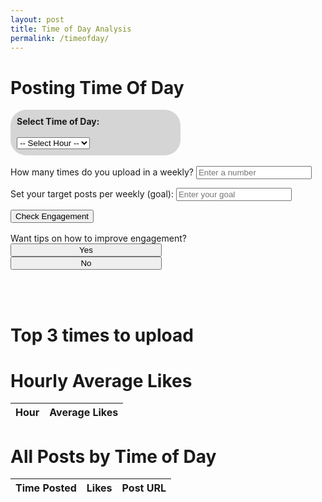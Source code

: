 ```yaml
---
layout: post
title: Time of Day Analysis
permalink: /timeofday/
---
```


<head>
  <title>Time of Day</title>
  <style>
    .container {
      background: #bbbbbb99;
      padding: 10px;
      width: 50%;
      align-items: center;
      border-radius: 25px;
    }

    select {
      border-radius: 25px;
      padding: 5px;
    }

    #estimateContainer {
      margin-top: 10px;
    }
  </style>
</head>

<body>
  <h1>Posting Time Of Day</h1>

  <!-- Time Selection UI -->
  <div class="container">
    <label for="timeInput"><strong>Select Time of Day:</strong></label><br><br>
    <select id="timeInput" name="timeInput">
      <option value="">-- Select Hour --</option>
    </select>
    <div id="estimateContainer" style="display:none;">
      <p><strong>Estimated Likes/Views:</strong> <span id="estimateOutput">...</span></p>
    </div>
  </div>


  <br>
  <div class="card">
    <label for="postsPerDay">How many times do you upload in a weekly?</label>
    <input type="number" id="postsPerDay" min="0" placeholder="Enter a number" />

  <label for="goalPosts">Set your target posts per weekly (goal):</label>
    <input type="number" id="goalPosts" min="0" placeholder="Enter your goal" />

  <button id="checkBtn" type="button">Check Engagement</button>
    <div id="result"></div>

  <div class="engagement-meter">
      <div class="meter-bar" id="meterBar" style="width: 0%; background: #ccc;"></div>
    </div>

   <div class="feedback-box" id="feedbackBox"></div>

   <div class="tips-section" id="tipsSection" style="display:none;"></div>

  <div style="margin-top:1rem;">
      <label>Want tips on how to improve engagement?</label><br/>
      <button id="btnYes" type="button" style="width:48%; margin-right:4%;">Yes</button>
      <button id="btnNo" type="button" style="width:48%;">No</button>
    </div>

  <div class="challenge-box" id="challengeBox" style="display:none;"></div>
  </div>

  <br><br>
  <h1>Top 3 times to upload</h1>

  <h1>Hourly Average Likes</h1>
  <table id="averagesTable">
    <thead>
      <tr>
        <th>Hour</th>
        <th>Average Likes</th>
      </tr>
    </thead>
    <tbody>
      <!-- Data will be inserted here -->
    </tbody>
  </table>

  <h1>All Posts by Time of Day</h1>
  <table id="postsTable">
    <thead>
      <tr>
        <th>Time Posted</th>
        <th>Likes</th>
        <th>Post URL</th>
      </tr>
    </thead>
    <tbody>
      <!-- Data gets inserted here -->
    </tbody>
  </table>

  <script type="module">
    let hourlyAverages = {};

    function formatHour(hour) {
      const h = parseInt(hour);
      const period = h >= 12 ? 'PM' : 'AM';
      const formattedHour = h % 12 === 0 ? 12 : h % 12;
      return `${formattedHour} ${period}`;
    }

    function populateDropdown(averages) {
      const select = document.getElementById('timeInput');
      const sortedHours = Object.keys(averages).map(h => parseInt(h)).sort((a, b) => a - b);

      sortedHours.forEach(hour => {
        const option = document.createElement('option');
        option.value = hour;
        option.textContent = formatHour(hour);
        select.appendChild(option);
      });
    }

    fetch('http://127.0.0.1:8887/api/optimaltime')
      .then(response => response.json())
      .then(data => {
        hourlyAverages = data.hourly_averages;

        populateDropdown(hourlyAverages);

        const tableBody = document.querySelector('#averagesTable tbody');
        const averageEntries = Object.entries(hourlyAverages).map(([hour, avg]) => [parseInt(hour), avg]);

        const top3 = [...averageEntries].sort((a, b) => b[1] - a[1]).slice(0, 3);
        const rankings = ["1st", "2nd", "3rd"];
        const colors = ["#fff9e6", "#f3f3f3", "#fef5eb"];

        const topList = document.createElement('ul');
        topList.style.listStyle = 'none';
        topList.style.paddingLeft = '0';

        top3.forEach(([hour, avg], index) => {
          const listItem = document.createElement('li');
          listItem.textContent = `${rankings[index]}: ${formatHour(hour)} — Avg Likes: ${avg.toFixed(2)}`;
          listItem.style.backgroundColor = colors[index];
          listItem.style.padding = '8px';
          listItem.style.marginBottom = '5px';
          listItem.style.borderRadius = '12px';
          listItem.style.color = '#333';
          listItem.style.fontWeight = '500';
          topList.appendChild(listItem);
        });

        document.querySelector('h1:nth-of-type(2)').after(topList);

        averageEntries.sort((a, b) => a[0] - b[0]).forEach(([hour, avg]) => {
          const row = document.createElement('tr');
          row.innerHTML = `
            <td>${formatHour(hour)}</td>
            <td>${avg.toFixed(2)}</td>
          `;
          tableBody.appendChild(row);
        });
      })
      .catch(error => {
        console.error('Error fetching data:', error);
        alert('Failed to load average data from the server.');
      });

    fetch('http://127.0.0.1:8887/api/timeofdayposts')
      .then(response => response.json())
      .then(data => {
        const postTable = document.querySelector('#postsTable tbody');
        const posts = data.posts;

        posts.sort((a, b) => a.time_of_day - b.time_of_day);

        posts.forEach(post => {
          const row = document.createElement('tr');
          row.innerHTML = `
            <td>${formatHour(post.time_of_day)}</td>
            <td>${post.likes_views}</td>
            <td><a href="${post.url}" target="_blank">${post.url}</a></td>
          `;
          postTable.appendChild(row);
        });
      })
      .catch(error => {
        console.error('Error loading posts table:', error);
      });

    // Show estimated likes/views when hour is selected
    const timeInput = document.getElementById('timeInput');
    const estimateContainer = document.getElementById('estimateContainer');
    const estimateOutput = document.getElementById('estimateOutput');

    timeInput.addEventListener('change', () => {
      const hour = parseInt(timeInput.value);
      if (!isNaN(hour) && hour in hourlyAverages) {
        const estimate = hourlyAverages[hour];
        estimateOutput.textContent = estimate.toFixed(2);
        estimateContainer.style.display = 'block';
      } else {
        estimateContainer.style.display = 'none';
      }
    });
  </script>
  <script>
    let csvData = {};

    async function loadCSV() {
      const response = await fetch("engagement_data.csv");
      const text = await response.text();
      const rows = text.trim().split('\n').slice(1);
      for (const row of rows) {
        const [timestamp, posts, engagement] = row.split(',');
        csvData[parseInt(posts)] = engagement;
      }
    }

    function getFeedback(postsPerDay) {
      return csvData[postsPerDay] || "⚠️ No data available for this number.";
    }

    function getBarColor(postsPerDay) {
      if (postsPerDay <= 0) return "#999";
      if (postsPerDay <= 2) return "#f0ad4e";
      if (postsPerDay <= 5) return "#28a745";
      if (postsPerDay <= 8) return "#20c997";
      return "#dc3545";
    }

    function getBarWidth(postsPerDay) {
      if (postsPerDay <= 0) return "0%";
      if (postsPerDay <= 2) return "35%";
      if (postsPerDay <= 5) return "65%";
      if (postsPerDay <= 8) return "85%";
      return "100%";
    }

    function getTips(postsPerDay) {
      if (postsPerDay <= 0) {
        return [
          "Try to post at least once a day to keep your audience engaged.",
          "Use a content calendar to plan posts ahead.",
          "Engage with your followers through comments and stories."
        ];
      } else if (postsPerDay <= 3) {
        return [
          "Consistency is key—try to post around the same times each day.",
          "Use hashtags relevant to your content to reach more people.",
          "Mix up content types: images, videos, and stories."
        ];
      } else if (postsPerDay <= 8) {
        return [
          "Great job posting frequently! Make sure your content quality remains high.",
          "Analyze your best-performing posts to replicate success.",
          "Engage with followers by replying to comments and DMs."
        ];
      } else {
        return [
          "Be careful not to overwhelm your audience with too many posts.",
          "Focus on quality over quantity—fewer, better posts work best.",
          "Use analytics tools to track which posts perform well."
        ];
      }
    }

    function displayTips(tips) {
      const tipsSection = document.getElementById("tipsSection");
      tipsSection.innerHTML = "<strong>Tips to improve engagement:</strong><ul class='tip-list'>" + tips.map(t => `<li>${t}</li>`).join("") + "</ul>";
      tipsSection.style.display = "block";
    }

    function hideTips() {
      const tipsSection = document.getElementById("tipsSection");
      tipsSection.style.display = "none";
    }

    function displayChallenge(goal, current) {
      const challengeBox = document.getElementById("challengeBox");
      if (current >= goal && goal > 0) {
        challengeBox.textContent = "🎉 Awesome! You met or exceeded your posting goal. Try posting consistently every day this week for even better growth!";
        challengeBox.style.display = "block";
      } else {
        challengeBox.style.display = "none";
      }
    }

    document.addEventListener("DOMContentLoaded", async () => {
      await loadCSV();

      const checkBtn = document.getElementById("checkBtn");
      const result = document.getElementById("result");
      const meterBar = document.getElementById("meterBar");
      const feedbackBox = document.getElementById("feedbackBox");
      const input = document.getElementById("postsPerDay");
      const goalInput = document.getElementById("goalPosts");
      const tipsSection = document.getElementById("tipsSection");
      const challengeBox = document.getElementById("challengeBox");

      const btnYes = document.getElementById("btnYes");
      const btnNo = document.getElementById("btnNo");

      checkBtn.addEventListener("click", () => {
        const val = parseInt(input.value, 10);
        const goalVal = parseInt(goalInput.value, 10);

        if (isNaN(val) || val < 0) {
          result.textContent = "⚠️ Please enter a valid positive number.";
          result.classList.add("shake");
          setTimeout(() => result.classList.remove("shake"), 400);
          meterBar.style.width = "0%";
          meterBar.style.background = "#ccc";
          feedbackBox.textContent = "";
          feedbackBox.style.background = "transparent";
          hideTips();
          challengeBox.style.display = "none";
          return;
        }

        const feedback = getFeedback(val);
        const color = getBarColor(val);
        const width = getBarWidth(val);

        result.textContent = `Engagement Score: ${val * 10}`;
        result.style.color = color;

        meterBar.style.width = width;
        meterBar.style.background = color;

        feedbackBox.textContent = feedback;
        feedbackBox.style.background = color + "20";
        feedbackBox.style.color = "#000";

        hideTips(); // Hide tips when new check happens
        displayChallenge(goalVal, val);
      });

      btnYes.addEventListener("click", () => {
        const val = parseInt(input.value, 10);
        if (isNaN(val) || val < 0) {
          alert("Please enter a valid positive number of posts per day first.");
          return;
        }
        const tips = getTips(val);
        displayTips(tips);
      });

      btnNo.addEventListener("click", () => {
        hideTips();
      });
    });
  </script>
</body>
